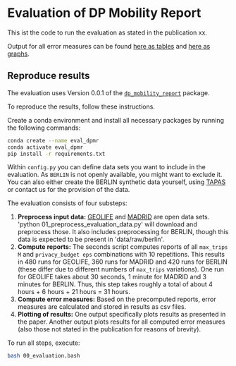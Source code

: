 # Evaluation of DP Mobility Report

This ist the code to run the evaluation as stated in the publication xx.

Output for all error measures can be found [here as tables](results/tables) and [here as graphs](results/graphs/graphs_all_error_measures.pdf).

## Reproduce results

The evaluation uses Version 0.0.1 of the [`dp_mobility_report`](https://github.com/FreeMoveProject/dp_mobility_report) package.

To reproduce the results, follow these instructions.

Create a conda environment and install all necessary packages by running the following commands:

``` bash
conda create --name eval_dpmr
conda activate eval_dpmr
pip install -r requirements.txt
```

Within `config.py` you can define data sets you want to include in the evaluation. 
As `BERLIN` is not openly available, you might want to exclude it. 
You can also either create the BERLIN synthetic data yourself, using [TAPAS](https://github.com/DLR-VF/TAPAS) or contact us for the provision of the data.

The evaluation consists of four substeps:

1. **Preprocess input data:** [GEOLIFE](https://www.microsoft.com/en-us/download/details.aspx?id=52367) and [MADRID](https://crtm.maps.arcgis.com/apps/MinimalGallery/index.html?appid=a60bb2f0142b440eadee1a69a11693fc) are open data sets. 'python 01_preprocess_evaluation_data.py' will download and preprocess those. It also includes preprocessing for BERLIN, though this data is expected to be present in 'data/raw/berlin'.
2. **Compute reports:** The seconds script computes reports of all `max_trips M` and `privacy_budget eps` combinations with 10 repetitions. This results in 480 runs for GEOLIFE, 360 runs for MADRID and 420 runs for BERLIN (these differ due to different numbers of `max_trips` variations). One run for GEOLIFE takes about 30 seconds, 1 minute for MADRID and 3 minutes for BERLIN. Thus, this step takes roughly a total of about 4 hours + 6 hours + 21 hours = 31 hours.
3. **Compute error measures:** Based on the precomputed reports, error measures are calculated and stored in results as csv files.
4. **Plotting of results:** One output specifically plots results as presented in the paper. Another output plots results for all computed error measures (also those not stated in the publication for reasons of brevity).

To run all steps, execute:

``` bash
bash 00_evaluation.bash
```

